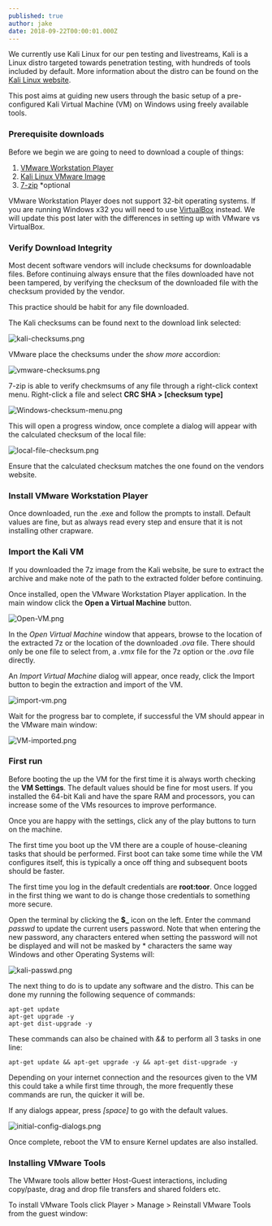 ```yaml
---
published: true
author: jake
date: 2018-09-22T00:00:01.000Z
---
```

We currently use Kali Linux for our pen testing and livestreams, Kali is a Linux distro targeted towards penetration testing, with hundreds of tools included by default. More information about the distro can be found on the [Kali Linux website](https://www.kali.org/).

This post aims at guiding new users through the basic setup of a pre-configured Kali Virtual Machine (VM) on Windows using freely available tools.

### Prerequisite downloads

Before we begin we are going to need to download a couple of things:
1. [VMware Workstation Player](https://vmware.com/go/downloadplayer)
2. [Kali Linux VMware Image](https://www.offensive-security.com/kali-linux-vm-vmware-virtualbox-image-download/)
3. [7-zip](https://www.7-zip.org/download.html) *optional

VMware Workstation Player does not support 32-bit operating systems. If you are running Windows x32 you will need to use [VirtualBox](https://www.virtualbox.org/wiki/Downloads) instead. We will update this post later with the differences in setting up with VMware vs VirtualBox.


### Verify Download Integrity
Most decent software vendors will include checksums for downloadable files. Before continuing always ensure that the files downloaded have not been tampered, by verifying the checksum of the downloaded file with the checksum provided by the vendor.

This practice should be habit for any file downloaded.

The Kali checksums can be found next to the download link selected:

![kali-checksums.png]({{site.baseurl}}/Images/kali-checksums.png)


VMware place the checksums under the _show more_ accordion:

![vmware-checksums.png]({{site.baseurl}}/Images/vmware-checksums.png)


7-zip is able to verify checkmsums of any file through a right-click context menu. Right-click a file and select **CRC SHA > [checksum type]** 

![Windows-checksum-menu.png]({{site.baseurl}}/Images/Windows-checksum-menu.png)

This will open a progress window, once complete a dialog will appear with the calculated checksum of the  local file:

![local-file-checksum.png]({{site.baseurl}}/Images/local-file-checksum.png)

Ensure that the calculated checksum matches the one found on the vendors website.


### Install VMware Workstation Player

Once downloaded, run the .exe and follow the prompts to install. Default values are fine, but as always read every step and ensure that it is not installing other crapware.

### Import the Kali VM

If you downloaded the 7z image from the Kali website, be sure to extract the archive and make note of the path to the extracted folder before continuing.

Once installed, open the VMware Workstation Player application. In the main window click the **Open a Virtual Machine** button.

![Open-VM.png]({{site.baseurl}}/Images/Open-VM.png)

In the _Open Virtual Machine_ window that appears, browse to the location of the extracted 7z or the location of the downloaded _.ova_ file. There should only be one file to select from, a _.vmx_ file for the 7z option or the _.ova_ file directly.

An _Import Virtual Machine_ dialog will appear, once ready, click the Import button to begin the extraction and import of the VM.

![import-vm.png]({{site.baseurl}}/Images/import-vm.png)

Wait for the progress bar to complete, if successful the VM should appear in the VMware main window:

![VM-imported.png]({{site.baseurl}}/Images/VM-imported.png)


### First run

Before booting the up the VM for the first time it is always worth checking the **VM Settings**. The default values should be fine for most users. If you installed the 64-bit Kali and have the spare RAM and processors, you can increase some of the VMs resources to improve performance.

Once you are happy with the settings, click any of the play buttons to turn on the machine.

The first time you boot up the VM there are a couple of house-cleaning tasks that should be performed. First boot can take some time while the VM configures itself, this is typically a once off thing and subsequent boots should be faster.

The first time you log in the default credentials are **root:toor**. Once logged in the first thing we want to do is change those credentials to something more secure.

Open the terminal by clicking the **$_** icon on the left. Enter the command _passwd_ to update the current users password. Note that when entering the new password, any characters entered when setting the password will not be displayed and will not be masked by * characters the same way Windows and other Operating Systems will:

![kali-passwd.png]({{site.baseurl}}/Images/kali-passwd.png)

The next thing to do is to update any software and the distro. This can be done my running the following sequence of commands:

    apt-get update
    apt-get upgrade -y
    apt-get dist-upgrade -y


These commands can also be chained with _&&_ to perform all 3 tasks in one line:

    apt-get update && apt-get upgrade -y && apt-get dist-upgrade -y

Depending on your internet connection and the resources given to the VM this could take a while first time through, the more frequently these commands are run, the quicker it will be.

If any dialogs appear, press _[space]_ to go with the default values.

![initial-config-dialogs.png]({{site.baseurl}}/Images/initial-config-dialogs.png)

Once complete, reboot the VM to ensure Kernel updates are also installed.

### Installing VMware Tools

The VMware tools allow better Host-Guest interactions, including copy/paste, drag and drop file transfers and shared folders etc.

To install VMware Tools click Player > Manage > Reinstall VMware Tools from the guest window:
